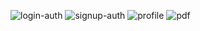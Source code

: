 ![login-auth](https://github.com/MaiElkhodery/AuthProfileX/assets/105084125/80d4cf86-4134-40a1-af62-276602ce06a6)
![signup-auth](https://github.com/MaiElkhodery/AuthProfileX/assets/105084125/cbc6570b-c962-4b8d-a93e-9191ff0df7a2)
![profile](https://github.com/MaiElkhodery/AuthProfileX/assets/105084125/fa3046a3-9397-4431-9681-ae7f77731d9d)
![pdf](https://github.com/MaiElkhodery/AuthProfileX/assets/105084125/5cb7cd2d-c2ba-4375-826f-0994e00a6052)
